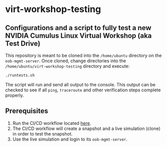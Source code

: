 # virt-workshop-testing

## Configurations and a script to fully test a new NVIDIA Cumulus Linux Virtual Workshop (aka Test Drive)

This repository is meant to be cloned into the `/home/ubuntu` directory on the `oob-mgmt-server`. Once cloned, change directories into the `/home/ubuntu/virt-workshop-testing` directory and execute:

`./runtests.sh`

The script will run and send all output to the console. This output can be checked to see if all `ping`, `traceroute` and other verification steps complete properly.

## Prerequisites

1. Run the CI/CD workflow located [here](https://gitlab.com/lsimpson762/virt-workshop-snapshot-creation).
2. The CI/CD workflow will create a snapshot and a live simulation (clone) in order to test the snapshot.
3. Use the live simulation and login to its `oob-mgmt-server`.